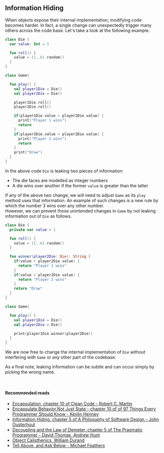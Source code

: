 ## Information Hiding
When objects expose their internal implementation, modifying code becomes harder. In fact, a single change can unexpectedly 
trigger many others across the code base. Let's take a look at the following example.

```kotlin
class Die {
  var value: Int = 1

  fun roll() {
    value = (1..6).random()
  }
}

class Game{

  fun play() {
    val player1Die = Die()
    val player2Die = Die()

    player1Die.roll()
    player2Die.roll()

    if(player1Die.value > player2Die.value) {
      print("Player 1 wins")
      return
    }
    if(player1Die.value < player2Die.value) {
      print("Player 2 wins")
      return
    }
    print("Draw")
  }
}
```

In the above code `Die` is leaking two pieces of information:
* The die faces are modelled as integer numbers
* A die wins over another if the former `value` is greater than the latter

If any of the above two change, we will need to adjust `Game`  as its `play` method uses that information.
An example of such changes is a new rule by which the number 3 wins over any other number.   
However, we can prevent those unintended changes in `Game` by not leaking information out of `Die` as follows.

```kotlin
class Die {
  private var value = 1

  fun roll() {
    value = (1..6).random()
  }

  fun winner(player2Die: Die): String {
    if(value > player2Die.value) {
      return "Player 1 wins"
    }
    if(value < player2Die.value) {
      return "Player 2 wins"
    }
    return "Draw"
  }
}

class Game{

  fun play() {
    val player1Die = Die()
    val player2Die = Die()

    print(player1Die.winner(player2Die))
  }
}
```

We are now free to change the internal implementation of `Die` without interfering with `Game` or any other part of the codebase.

As a final note, leaking information can be subtle and can occur simply by picking the wrong name.

<br/>

#### Recommended reads
* [Encapsulation, chapter 10 of Clean Code - Robert C. Martin](https://www.goodreads.com/book/show/3735293-clean-code)
* [Encapsulate Behavior,Not Just State - chapter 10 of of 97 Things Every Programmer Should Know - Kevlin Henney](https://www.goodreads.com/book/show/7003902-97-things-every-programmer-should-know)
* [Information Hiding, chapter 5 of A Philosophy of Software Design - John Ousterhout](https://www.goodreads.com/en/book/show/39996759-a-philosophy-of-software-design)
* [Decoupling and the Law of Demeter, chapter 5 of The Pragmatic Programmer - David Thomas, Andrew Hunt](https://www.goodreads.com/book/show/4099.The_Pragmatic_Programmer)
* [Object Calisthenics, William Durand](https://williamdurand.fr/2013/06/03/object-calisthenics/)
* [Tell Above, and Ask Below - Michael Feathers](https://michaelfeathers.typepad.com/michael_feathers_blog/2012/03/tell-above-and-ask-below-hybridizing-oo-and-functional-design.html)
